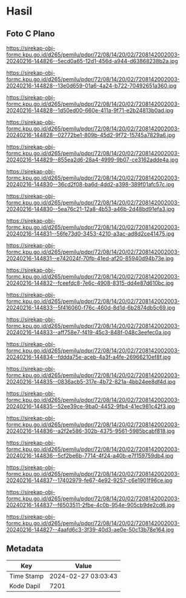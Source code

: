 # Hasil

## Foto C Plano

https://sirekap-obj-formc.kpu.go.id/d265/pemilu/pdpr/72/08/14/20/02/7208142002003-20240216-144826--5ecd0a65-12d1-456d-a944-d63868238b2a.jpg

https://sirekap-obj-formc.kpu.go.id/d265/pemilu/pdpr/72/08/14/20/02/7208142002003-20240216-144828--13e0d659-01a6-4a24-b722-70492651a360.jpg

https://sirekap-obj-formc.kpu.go.id/d265/pemilu/pdpr/72/08/14/20/02/7208142002003-20240216-144828--1d50ed00-660e-411a-9f71-e2b24813b0ad.jpg

https://sirekap-obj-formc.kpu.go.id/d265/pemilu/pdpr/72/08/14/20/02/7208142002003-20240216-144828--02772be1-809b-45d2-9f72-15745a7829a6.jpg

https://sirekap-obj-formc.kpu.go.id/d265/pemilu/pdpr/72/08/14/20/02/7208142002003-20240216-144829--855ea2d6-28a4-4999-9b07-ce3162adde4a.jpg

https://sirekap-obj-formc.kpu.go.id/d265/pemilu/pdpr/72/08/14/20/02/7208142002003-20240216-144830--36cd2f08-ba6d-4dd2-a398-389f01afc57c.jpg

https://sirekap-obj-formc.kpu.go.id/d265/pemilu/pdpr/72/08/14/20/02/7208142002003-20240216-144830--5ea76c21-12a8-4b53-a46b-2d48bd91efa3.jpg

https://sirekap-obj-formc.kpu.go.id/d265/pemilu/pdpr/72/08/14/20/02/7208142002003-20240216-144831--56fe73d0-3453-4210-a3ac-ad8d2ce41475.jpg

https://sirekap-obj-formc.kpu.go.id/d265/pemilu/pdpr/72/08/14/20/02/7208142002003-20240216-144831--e742024f-70fb-41ed-af20-85940d94b73e.jpg

https://sirekap-obj-formc.kpu.go.id/d265/pemilu/pdpr/72/08/14/20/02/7208142002003-20240216-144832--fceefdc8-7e6c-4908-8315-dd4e87d610bc.jpg

https://sirekap-obj-formc.kpu.go.id/d265/pemilu/pdpr/72/08/14/20/02/7208142002003-20240216-144833--5f416060-f76c-460d-8d1d-6b2874db5c69.jpg

https://sirekap-obj-formc.kpu.go.id/d265/pemilu/pdpr/72/08/14/20/02/7208142002003-20240216-144833--aff758e7-f419-45c3-848f-048c3eefec0a.jpg

https://sirekap-obj-formc.kpu.go.id/d265/pemilu/pdpr/72/08/14/20/02/7208142002003-20240216-144834--fddda75e-aceb-4a3f-a4fe-26966210ef8f.jpg

https://sirekap-obj-formc.kpu.go.id/d265/pemilu/pdpr/72/08/14/20/02/7208142002003-20240216-144835--0836acb5-317e-4b72-821a-4bb24ee8df4d.jpg

https://sirekap-obj-formc.kpu.go.id/d265/pemilu/pdpr/72/08/14/20/02/7208142002003-20240216-144835--52ee39ce-9ba0-4452-9fb4-41ec981c42f3.jpg

https://sirekap-obj-formc.kpu.go.id/d265/pemilu/pdpr/72/08/14/20/02/7208142002003-20240216-144836--a2f2e586-302b-4375-9561-5985bcabf818.jpg

https://sirekap-obj-formc.kpu.go.id/d265/pemilu/pdpr/72/08/14/20/02/7208142002003-20240216-144836--5cf2be6b-7714-4f24-a40b-e7f159759db4.jpg

https://sirekap-obj-formc.kpu.go.id/d265/pemilu/pdpr/72/08/14/20/02/7208142002003-20240216-144837--17402979-fe67-4e92-9257-c6e1901f96ce.jpg

https://sirekap-obj-formc.kpu.go.id/d265/pemilu/pdpr/72/08/14/20/02/7208142002003-20240216-144837--f6503511-2fbe-4c0b-954e-905cb9de2cd6.jpg

https://sirekap-obj-formc.kpu.go.id/d265/pemilu/pdpr/72/08/14/20/02/7208142002003-20240216-144827--4aafd6c3-3f39-40d3-ae0e-50c13b78e164.jpg


## Metadata

| Key        | Value               |
| ---------- | ------------------- |
| Time Stamp | 2024-02-27 03:03:43 |
| Kode Dapil | 7201                |



